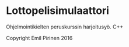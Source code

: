 # Lottopelisimulaattori
Ohjelmointikielten peruskurssin harjoitusyö. C++

Copyright Emil Pirinen 2016




